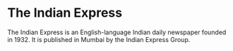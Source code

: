 # The Indian Express
The Indian Express is an English-language Indian daily newspaper founded in 1932. It is published in Mumbai by the Indian Express Group.
